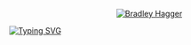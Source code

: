 <p align="center">
  <a href="https://github.com/Filigee">
    <img src="https://user-images.githubusercontent.com/121239324/212739029-15e3c3e5-1344-43d7-9083-ae4b2650cdc8.png" alt="Bradley Hagger" /></a>
</p>

<a href="https://git.io/typing-svg"><img src="https://readme-typing-svg.demolab.com?font=Comfortaa&size=22&pause=1000&color=F66361&center=true&vCenter=true&width=440&height=45&lines=software+engineer++++++++++++++++++++++++++++++++++++;always+learning+something+new;problem-solver" alt="Typing SVG" /></a>


